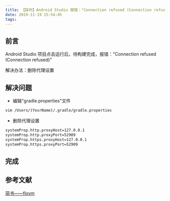 ```yaml
---
title: 【踩坑】Android Studio 报错："Connection refused (Connection refused)"
date: 2019-11-19 15:54:45
tags:
---
```


## 前言

Android Studio 项目点击运行后，待构建完成，报错："Connection refused (Connection refused)"

解决办法：删除代理设置

<!-- more -->

## 解决问题

- 编辑"gradle.properties"文件

``` bash
vim /Users/(YourName)/.gradle/gradle.properties
```

- 删除代理设置

``` bash
systemProp.http.proxyHost=127.0.0.1
systemProp.http.proxyPort=52909
systemProp.https.proxyHost=127.0.0.1
systemProp.https.proxyPort=52909
```

## 完成

## 参考文献

[简书——flovm](https://www.jianshu.com/p/dc12c965abbc)

